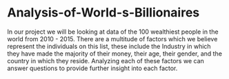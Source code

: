 # Analysis-of-World-s-Billionaires

In our project we will be looking at data of the 100 wealthiest people in the world from 2010 - 2015. There are a multitude of factors which we believe represent the individuals on this list, these include the Industry in which they have made the majority of their money, their age, their gender, and the country in which they reside. Analyzing each of these factors we can answer questions to provide further insight into each factor.

